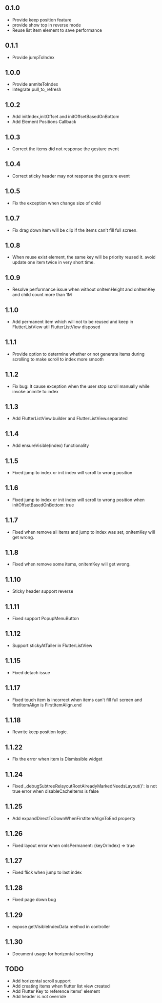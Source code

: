 ## 0.1.0
* Provide keep position feature
* provide show top in reverse mode
* Reuse list item element to save performance
## 0.1.1
* Provide jumpToIndex
## 1.0.0
* Provide anmiteToIndex
* Integrate pull_to_refresh

## 1.0.2
* Add initIndex,initOffset and initOffsetBasedOnBottom
* Add Element Positions Callback

## 1.0.3
* Correct the items did not response the gesture event

## 1.0.4
* Correct sticky header may not response the gesture event

## 1.0.5
* Fix the exception when change size of child

## 1.0.7
* Fix drag down item will be clip if the items can't fill full screen.

## 1.0.8
* When reuse exist element, the same key will be priority reused it. avoid update one item twice in very short time.

## 1.0.9
* Resolve performance issue when without onItemHeight and onItemKey and child count more than 1M

## 1.1.0
* Add permanent item which will not to be reused and keep in FlutterListView util FlutterListView disposed

## 1.1.1
* Provide option to determine whether or not generate items during scrolling to make scroll to index more smooth

## 1.1.2
* Fix bug: It cause exception when the user stop scroll manually while invoke animite to index

## 1.1.3
* Add FlutterListView.builder and FlutterListView.separated

## 1.1.4
* Add ensureVisible(index) functionality

## 1.1.5
* Fixed jump to index or init index will scroll to wrong position

## 1.1.6
* Fixed jump to index or init index will scroll to wrong position when initOffsetBasedOnBottom: true

## 1.1.7
* Fixed when remove all items and jump to index was set, onItemKey will get wrong.

## 1.1.8
* Fixed when remove some items, onItemKey will get wrong.

## 1.1.10
* Sticky header support reverse

## 1.1.11
* Fixed support PopupMenuButton

## 1.1.12
* Support stickyAtTailer in FlutterListView

## 1.1.15
* Fixed detach issue

## 1.1.17
* Fixed touch item is incorrect when items can't fill full screen and firstItemAlign is FirstItemAlign.end

## 1.1.18
* Rewrite keep position logic.

## 1.1.22
* Fix the error when item is Dismissible widget

## 1.1.24
* Fixed _debugSubtreeRelayoutRootAlreadyMarkedNeedsLayout()': is not true error when disableCacheItems is false

## 1.1.25
* Add expandDirectToDownWhenFirstItemAlignToEnd property

## 1.1.26
* Fixed layout error when onIsPermanent: (keyOrIndex) => true

## 1.1.27
* Fixed flick when jump to last index

## 1.1.28
* Fixed page down bug

## 1.1.29
* expose getVisibleIndexData method in controller

## 1.1.30

* Document usage for horizontal scrolling

## TODO
* Add horizontal scroll support
* Add creating items when flutter list view created
* Add Flutter Key to reference items' element
* Add header is not override